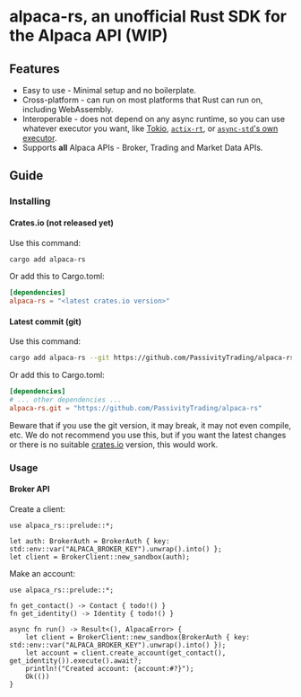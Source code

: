 # alpaca-rs, an unofficial Rust SDK for the Alpaca API (WIP)

## Features

- Easy to use - Minimal setup and no boilerplate.
- Cross-platform - can run on most platforms that Rust can run on, including WebAssembly.
- Interoperable - does not depend on any async runtime, so you can use whatever executor you want, like [Tokio](https://tokio.rs), [`actix-rt`](https://crates.io/crates/actix-rt), or [`async-std`'s own executor](https://docs.rs/async-std/latest/async_std/task/fn.spawn.html).
- Supports **all** Alpaca APIs - Broker, Trading and Market Data APIs.

## Guide

### Installing

#### Crates.io (not released yet)

Use this command:
```sh
cargo add alpaca-rs
```

Or add this to Cargo.toml:
```toml
[dependencies]
alpaca-rs = "<latest crates.io version>"
```

#### Latest commit (git)

Use this command:
```sh
cargo add alpaca-rs --git https://github.com/PassivityTrading/alpaca-rs
```

Or add this to Cargo.toml:
```toml
[dependencies]
# ... other dependencies ...
alpaca-rs.git = "https://github.com/PassivityTrading/alpaca-rs"
```

Beware that if you use the git version, it may break, it may not even compile, etc.
We do not recommend you use this, but if you want the latest changes or there is no suitable [crates.io](https://crates.io) version, this would work.

### Usage
#### Broker API

Create a client:
```rust,no_run
use alpaca_rs::prelude::*;

let auth: BrokerAuth = BrokerAuth { key: std::env::var("ALPACA_BROKER_KEY").unwrap().into() };
let client = BrokerClient::new_sandbox(auth);
```

Make an account:
```rust,no_run
use alpaca_rs::prelude::*;

fn get_contact() -> Contact { todo!() }
fn get_identity() -> Identity { todo!() }

async fn run() -> Result<(), AlpacaError> {
    let client = BrokerClient::new_sandbox(BrokerAuth { key: std::env::var("ALPACA_BROKER_KEY").unwrap().into() });
    let account = client.create_account(get_contact(), get_identity()).execute().await?;
    println!("Created account: {account:#?}");
    Ok(())
}
```
